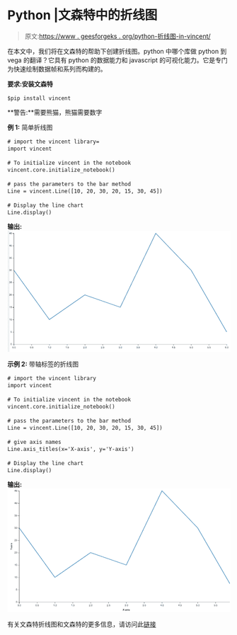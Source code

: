 # Python |文森特中的折线图

> 原文:[https://www . geesforgeks . org/python-折线图-in-vincent/](https://www.geeksforgeeks.org/python-line-charts-in-vincent/)

在本文中，我们将在文森特的帮助下创建折线图。python 中哪个库做 python 到 vega 的翻译？它具有 python 的数据能力和 javascript 的可视化能力。它是专门为快速绘制数据帧和系列而构建的。

**要求:安装文森特**

```
$pip install vincent
```

**警告:**需要熊猫，熊猫需要数字

**例 1:** 简单折线图

```
# import the vincent library=
import vincent

# To initialize vincent in the notebook
vincent.core.initialize_notebook()

# pass the parameters to the bar method
Line = vincent.Line([10, 20, 30, 20, 15, 30, 45])

# Display the line chart
Line.display()
```

**输出:**
![](img/dc805c64f1c08e6adb13801c32f65c1b.png)

**示例 2:** 带轴标签的折线图

```
# import the vincent library
import vincent

# To initialize vincent in the notebook
vincent.core.initialize_notebook()

# pass the parameters to the bar method
Line = vincent.Line([10, 20, 30, 20, 15, 30, 45])

# give axis names
Line.axis_titles(x='X-axis', y='Y-axis')

# Display the line chart
Line.display()
```

**输出:**
![](img/adf06ee46ef94686d18341674aa8fbcb.png)

有关文森特折线图和文森特的更多信息，请访问此[链接](https://vincent.readthedocs.io/en/latest/quickstart.html#quick-data)